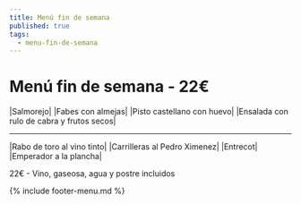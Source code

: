 ```yaml
---
title: Menú fin de semana
published: true
tags:
  - menu-fin-de-semana
---
```


# Menú fin de semana - 22€

|Salmorejo|
|Fabes con almejas|
|Pisto castellano con huevo|
|Ensalada con rulo de cabra y frutos secos|

------

|Rabo de toro al vino tinto|
|Carrilleras al Pedro Ximenez|
|Entrecot|
|Emperador a la plancha|

22€ - Vino, gaseosa, agua y postre incluidos

{% include footer-menu.md %}
